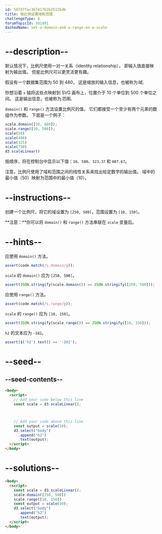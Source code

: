 ```yaml
---
id: 587d7fac367417b2b2512bdb
title: 按比例设置域和范围
challengeType: 6
forumTopicId: 301491
dashedName: set-a-domain-and-a-range-on-a-scale
---
```


# --description--

默认情况下，比例尺使用一对一关系（identity relationship）， 即输入值直接映射为输出值。 但是比例尺可以更灵活更有趣。

假设有一个数据集范围为 50 到 480， 这是缩放的输入信息，也被称为<dfn>域</dfn>。

你想沿着 `x` 轴将这些点映射到 SVG 画布上，位置介于 10 个单位到 500 个单位之间。 这是输出信息，也被称为<dfn>范围</dfn>。

`domain()` 和 `range()` 方法设置比例尺的值， 它们都接受一个至少有两个元素的数组作为参数。 下面是一个例子：

```js
scale.domain([50, 480]);
scale.range([10, 500]);
scale(50)
scale(480)
scale(325)
scale(750)
d3.scaleLinear()
```

按顺序，将在控制台中显示以下值：`10`、`500`、`323.37` 和 `807.67`。

注意，比例尺使用了域和范围之间的线性关系来找出给定数字的输出值。 域中的最小值（50）映射为范围中的最小值（10）。

# --instructions--

创建一个比例尺，将它的域设置为 `[250, 500]`，范围设置为 `[10, 150]`。

**注意：**你可以将 `domain()` 和 `range()` 方法串联在 `scale` 变量后。

# --hints--

应使用 `domain()` 方法。

```js
assert(code.match(/\.domain/g));
```

`scale` 的 `domain()` 应为 `[250, 500]`。

```js
assert(JSON.stringify(scale.domain()) == JSON.stringify([250, 500]));
```

应使用 `range()` 方法。

```js
assert(code.match(/\.range/g));
```

`scale` 的 `range()` 应为 `[10, 150]`。

```js
assert(JSON.stringify(scale.range()) == JSON.stringify([10, 150]));
```

`h2` 的文本应为 `-102`。

```js
assert($('h2').text() == '-102');
```

# --seed--

## --seed-contents--

```html
<body>
  <script>
    // Add your code below this line
    const scale = d3.scaleLinear();



    // Add your code above this line
    const output = scale(50);
    d3.select("body")
      .append("h2")
      .text(output);
  </script>
</body>
```

# --solutions--

```html
<body>
  <script>
    const scale = d3.scaleLinear();
    scale.domain([250, 500])
    scale.range([10, 150])
    const output = scale(50);
    d3.select("body")
      .append("h2")
      .text(output);
  </script>
</body>
```
